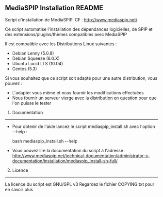 MediaSPIP Installation README
-----------------------------

Script d'installation de MediaSPIP.
CF : http://www.mediaspip.net/

Ce script automatise l'installation des dépendances logicielles, de SPIP et des extensions/plugins/thèmes compatibles avec MediaSPIP

Il est compatible avec les Distributions Linux suivantes :

* Debian Lenny (5.0.8)
* Debian Squeeze (6.0.X)
* Ubuntu Lucid LTS (10.04)
* Centos (5.3)

Si vous souhaitez que ce script soit adapté pour une autre distribution, vous pouvez :

* L'adapter vous même et nous fournir les modifications effectuées
* Nous fournir un serveur vierge avec la distribution en question pour que l'on puisse le tester

1) Documentation
----------------

* Pour obtenir de l'aide lancez le script mediaspip_install.sh avec l'option --help :

    bash mediaspip_install.sh --help

* Vous pouvez lire la documentation du script à l'adresse : http://www.mediaspip.net/technical-documentation/administrator-s-documentation/installation/mediaspip_install-sh-full/

2) Licence
----------

La licence du script est GNU/GPL v3
Regardez le fichier COPYING.txt pour en savoir plus
